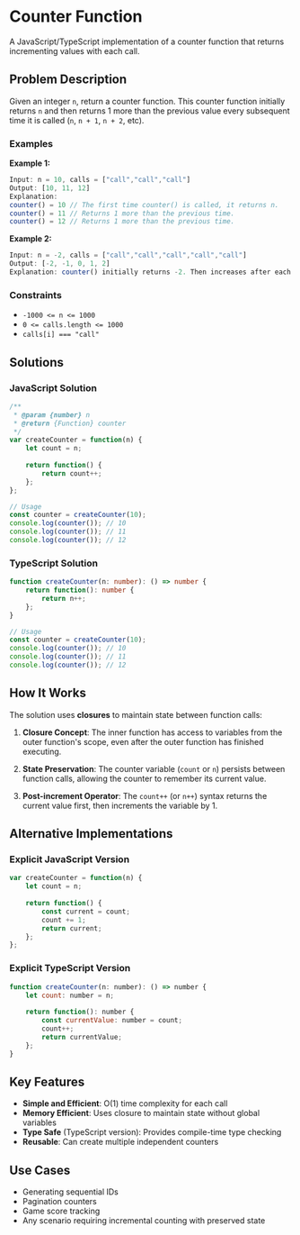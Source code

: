 # Counter Function

A JavaScript/TypeScript implementation of a counter function that returns incrementing values with each call.

## Problem Description

Given an integer `n`, return a counter function. This counter function initially returns `n` and then returns 1 more than the previous value every subsequent time it is called (`n`, `n + 1`, `n + 2`, etc).

### Examples

**Example 1:**
```javascript
Input: n = 10, calls = ["call","call","call"]
Output: [10, 11, 12]
Explanation:
counter() = 10 // The first time counter() is called, it returns n.
counter() = 11 // Returns 1 more than the previous time.
counter() = 12 // Returns 1 more than the previous time.
```

**Example 2:**
```javascript
Input: n = -2, calls = ["call","call","call","call","call"]
Output: [-2, -1, 0, 1, 2]
Explanation: counter() initially returns -2. Then increases after each subsequent call.
```

### Constraints
- `-1000 <= n <= 1000`
- `0 <= calls.length <= 1000`
- `calls[i] === "call"`

## Solutions

### JavaScript Solution

```javascript
/**
 * @param {number} n
 * @return {Function} counter
 */
var createCounter = function(n) {
    let count = n;
    
    return function() {
        return count++;
    };
};

// Usage
const counter = createCounter(10);
console.log(counter()); // 10
console.log(counter()); // 11
console.log(counter()); // 12
```

### TypeScript Solution

```typescript
function createCounter(n: number): () => number {
    return function(): number {
        return n++;
    };
}

// Usage
const counter = createCounter(10);
console.log(counter()); // 10
console.log(counter()); // 11
console.log(counter()); // 12
```

## How It Works

The solution uses **closures** to maintain state between function calls:

1. **Closure Concept**: The inner function has access to variables from the outer function's scope, even after the outer function has finished executing.

2. **State Preservation**: The counter variable (`count` or `n`) persists between function calls, allowing the counter to remember its current value.

3. **Post-increment Operator**: The `count++` (or `n++`) syntax returns the current value first, then increments the variable by 1.

## Alternative Implementations

### Explicit JavaScript Version
```javascript
var createCounter = function(n) {
    let count = n;
    
    return function() {
        const current = count;
        count += 1;
        return current;
    };
};
```

### Explicit TypeScript Version
```javascript
function createCounter(n: number): () => number {
    let count: number = n;
    
    return function(): number {
        const currentValue: number = count;
        count++;
        return currentValue;
    };
}
```

## Key Features

- **Simple and Efficient**: O(1) time complexity for each call
- **Memory Efficient**: Uses closure to maintain state without global variables
- **Type Safe** (TypeScript version): Provides compile-time type checking
- **Reusable**: Can create multiple independent counters

## Use Cases

- Generating sequential IDs
- Pagination counters
- Game score tracking
- Any scenario requiring incremental counting with preserved state
